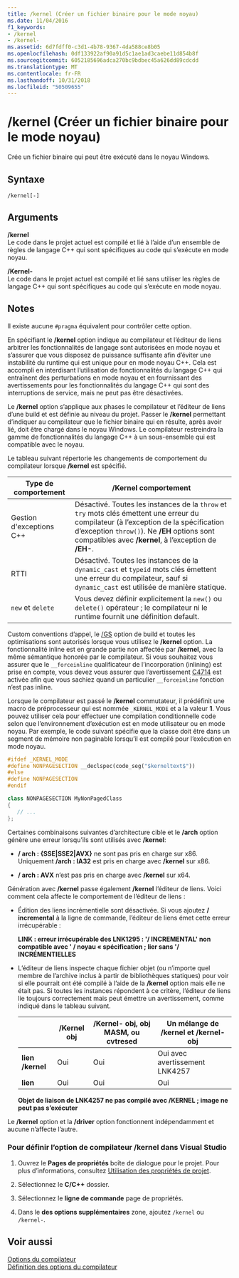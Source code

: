 ```yaml
---
title: /kernel (Créer un fichier binaire pour le mode noyau)
ms.date: 11/04/2016
f1_keywords:
- /kernel
- /kernel-
ms.assetid: 6d7fdff0-c3d1-4b78-9367-4da588ce8b05
ms.openlocfilehash: 0df133922af90a91d5c1ae1ad3caebe11d854b8f
ms.sourcegitcommit: 6052185696adca270bc9bdbec45a626dd89cdcdd
ms.translationtype: MT
ms.contentlocale: fr-FR
ms.lasthandoff: 10/31/2018
ms.locfileid: "50509655"
---
```

# <a name="kernel-create-kernel-mode-binary"></a>/kernel (Créer un fichier binaire pour le mode noyau)

Crée un fichier binaire qui peut être exécuté dans le noyau Windows.

## <a name="syntax"></a>Syntaxe

```
/kernel[-]
```

## <a name="arguments"></a>Arguments

**/kernel**<br/>
Le code dans le projet actuel est compilé et lié à l’aide d’un ensemble de règles de langage C++ qui sont spécifiques au code qui s’exécute en mode noyau.

**/Kernel-**<br/>
Le code dans le projet actuel est compilé et lié sans utiliser les règles de langage C++ qui sont spécifiques au code qui s’exécute en mode noyau.

## <a name="remarks"></a>Notes

Il existe aucune `#pragma` équivalent pour contrôler cette option.

En spécifiant le **/kernel** option indique au compilateur et l’éditeur de liens arbitrer les fonctionnalités de langage sont autorisées en mode noyau et s’assurer que vous disposez de puissance suffisante afin d’éviter une instabilité du runtime qui est unique pour en mode noyau C++. Cela est accompli en interdisant l’utilisation de fonctionnalités du langage C++ qui entraînent des perturbations en mode noyau et en fournissant des avertissements pour les fonctionnalités du langage C++ qui sont des interruptions de service, mais ne peut pas être désactivées.

Le **/kernel** option s’applique aux phases le compilateur et l’éditeur de liens d’une build et est définie au niveau du projet. Passer le **/kernel** permettant d’indiquer au compilateur que le fichier binaire qui en résulte, après avoir lié, doit être chargé dans le noyau Windows. Le compilateur restreindra la gamme de fonctionnalités du langage C++ à un sous-ensemble qui est compatible avec le noyau.

Le tableau suivant répertorie les changements de comportement du compilateur lorsque **/kernel** est spécifié.

|Type de comportement|**/Kernel** comportement|
|-------------------|---------------------------|
|Gestion d'exceptions C++|Désactivé. Toutes les instances de la `throw` et `try` mots clés émettent une erreur du compilateur (à l’exception de la spécification d’exception `throw()`). Ne **/EH** options sont compatibles avec **/kernel**, à l’exception de **/EH-**.|
|RTTI|Désactivé. Toutes les instances de la `dynamic_cast` et `typeid` mots clés émettent une erreur du compilateur, sauf si `dynamic_cast` est utilisée de manière statique.|
|`new` et `delete`|Vous devez définir explicitement la `new()` ou `delete()` opérateur ; le compilateur ni le runtime fournit une définition default.|

Custom conventions d’appel, le [/GS](../../build/reference/gs-buffer-security-check.md) option de build et toutes les optimisations sont autorisés lorsque vous utilisez le **/kernel** option. La fonctionnalité inline est en grande partie non affectée par **/kernel**, avec la même sémantique honorée par le compilateur. Si vous souhaitez vous assurer que le `__forceinline` qualificateur de l’incorporation (inlining) est prise en compte, vous devez vous assurer que l’avertissement [C4714](../../error-messages/compiler-warnings/compiler-warning-level-4-c4714.md) est activée afin que vous sachiez quand un particulier `__forceinline` fonction n’est pas inline.

Lorsque le compilateur est passé le **/kernel** commutateur, il prédéfinit une macro de préprocesseur qui est nommée `_KERNEL_MODE` et a la valeur **1**. Vous pouvez utiliser cela pour effectuer une compilation conditionnelle code selon que l’environnement d’exécution est en mode utilisateur ou en mode noyau. Par exemple, le code suivant spécifie que la classe doit être dans un segment de mémoire non paginable lorsqu’il est compilé pour l’exécution en mode noyau.

```cpp
#ifdef _KERNEL_MODE
#define NONPAGESECTION __declspec(code_seg("$kerneltext$"))
#else
#define NONPAGESECTION
#endif

class NONPAGESECTION MyNonPagedClass
{
   // ...
};
```

Certaines combinaisons suivantes d’architecture cible et le **/arch** option génère une erreur lorsqu’ils sont utilisés avec **/kernel**:

- **/ arch : {SSE&#124;SSE2&#124;AVX}** ne sont pas pris en charge sur x86. Uniquement **/arch : IA32** est pris en charge avec **/kernel** sur x86.

- **/ arch : AVX** n’est pas pris en charge avec **/kernel** sur x64.

Génération avec **/kernel** passe également **/kernel** l’éditeur de liens. Voici comment cela affecte le comportement de l’éditeur de liens :

- Édition des liens incrémentielle sont désactivée. Si vous ajoutez **/ incremental** à la ligne de commande, l’éditeur de liens émet cette erreur irrécupérable :

   **LINK : erreur irrécupérable des LNK1295 : '/ INCREMENTAL' non compatible avec ' / noyau « spécification ; lier sans '/ INCRÉMENTIELLES**

- L’éditeur de liens inspecte chaque fichier objet (ou n’importe quel membre de l’archive inclus à partir de bibliothèques statiques) pour voir si elle pourrait ont été compilé à l’aide de la **/kernel** option mais elle ne était pas. Si toutes les instances répondent à ce critère, l’éditeur de liens lie toujours correctement mais peut émettre un avertissement, comme indiqué dans le tableau suivant.

   ||**/Kernel** obj|**/Kernel-** obj, obj MASM, ou cvtresed|Un mélange de **/kernel** et **/kernel-** obj|
   |-|----------------------|-----------------------------------------------|-------------------------------------------------|
   |**lien /kernel**|Oui|Oui|Oui avec avertissement LNK4257|
   |**lien**|Oui|Oui|Oui|

   **Objet de liaison de LNK4257 ne pas compilé avec /KERNEL ; image ne peut pas s’exécuter**

Le **/kernel** option et la **/driver** option fonctionnent indépendamment et aucune n’affecte l’autre.

### <a name="to-set-the-kernel-compiler-option-in-visual-studio"></a>Pour définir l’option de compilateur /kernel dans Visual Studio

1. Ouvrez le **Pages de propriétés** boîte de dialogue pour le projet. Pour plus d’informations, consultez [Utilisation des propriétés de projet](../../ide/working-with-project-properties.md).

1. Sélectionnez le **C/C++** dossier.

1. Sélectionnez le **ligne de commande** page de propriétés.

1. Dans le **des options supplémentaires** zone, ajoutez `/kernel` ou `/kernel-`.

## <a name="see-also"></a>Voir aussi

[Options du compilateur](../../build/reference/compiler-options.md)<br/>
[Définition des options du compilateur](../../build/reference/setting-compiler-options.md)